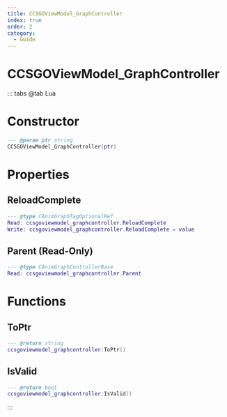 ```yaml
---
title: CCSGOViewModel_GraphController
index: true
order: 2
category:
  - Guide
---
```


# CCSGOViewModel_GraphController

::: tabs
@tab Lua
# Constructor
```lua
--- @param ptr string
CCSGOViewModel_GraphController(ptr)
```
# Properties
## ReloadComplete 
```lua
--- @type CAnimGraphTagOptionalRef
Read: ccsgoviewmodel_graphcontroller.ReloadComplete
Write: ccsgoviewmodel_graphcontroller.ReloadComplete = value
```
## Parent (Read-Only)
```lua
--- @type CAnimGraphControllerBase
Read: ccsgoviewmodel_graphcontroller.Parent
```
# Functions
## ToPtr
```lua
--- @return string
ccsgoviewmodel_graphcontroller:ToPtr()
```
## IsValid
```lua
--- @return bool
ccsgoviewmodel_graphcontroller:IsValid()
```

:::